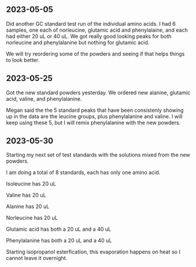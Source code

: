## 2023-05-05
Did another GC standard test run of the individual amino acids. I had 6 samples, one each of norleucine, glutamic acid and phenylalaine, and each had either 20 uL or 40 uL.
We got really good looking peaks for both norleucine and phenylalanine but nothing for glutamic acid.

We will try reordering some of the powders and seeing if that helps things to look better. 

## 2023-05-25
Got the new standard powders yesterday. We ordered new alanine, glutamic acid, valine, and phenylalanine. 

Megan said the the 5 standard peaks that have been consistenly showing up in the data are the leucine groups, plus phenylalanine and valine. 
I will keep using these 5, but I will remix phenylalanine with the new powders.

## 2023-05-30
Starting my next set of test standards with the solutions mixed from the new powders.

I am doing a total of 8 standards, each has only one amino acid. 

Isoleucine has 20 uL

Valine has 20 uL 

Alanine has 20 uL

Norleucine has 20 uL

Glutamic acid has both a 20 uL and a 40 uL

Phenylalanine has both a 20 uL and a 40 uL

Starting isopropanol esterfication, this evaporation happens on heat so I cannot leave it overnight. 
